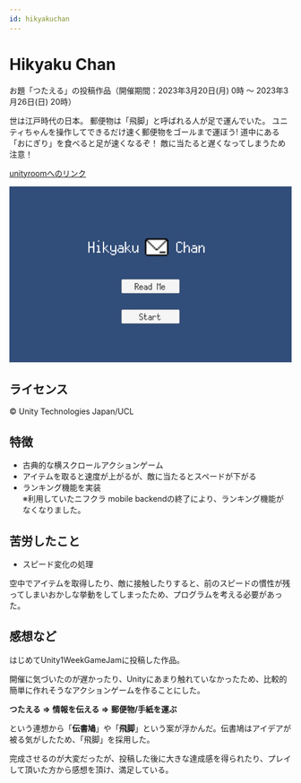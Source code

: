 ```yaml
---
id: hikyakuchan
---
```


# Hikyaku Chan
お題「つたえる」の投稿作品（開催期間：2023年3月20日(月) 0時 〜 2023年3月26日(日) 20時）

世は江戸時代の日本。
郵便物は「飛脚」と呼ばれる人が足で運んでいた。
ユニティちゃんを操作してできるだけ速く郵便物をゴールまで運ぼう!
道中にある「おにぎり」を食べると足が速くなるぞ！
敵に当たると遅くなってしまうため注意！

[unityroomへのリンク](https://unityroom.com/games/hikyakuchan)

![Hikyaku_Chan](../static/img/HikyakuChan.png)

## ライセンス
© Unity Technologies Japan/UCL

## 特徴
- 古典的な横スクロールアクションゲーム
- アイテムを取ると速度が上がるが、敵に当たるとスペードが下がる
- ランキング機能を実装  
※利用していたニフクラ mobile backendの終了により、ランキング機能がなくなりました。

## 苦労したこと
- スピード変化の処理

空中でアイテムを取得したり、敵に接触したりすると、前のスピードの慣性が残ってしまいおかしな挙動をしてしまったため、プログラムを考える必要があった。

## 感想など
はじめてUnity1WeekGameJamに投稿した作品。

開催に気づいたのが遅かったり、Unityにあまり触れていなかったため、比較的簡単に作れそうなアクションゲームを作ることにした。

**つたえる** **⇒** **情報を伝える** **⇒** **郵便物/手紙を運ぶ**

という連想から「**伝書鳩**」や「**飛脚**」という案が浮かんだ。伝書鳩はアイデアが被る気がしたため、「飛脚」を採用した。


完成させるのが大変だったが、投稿した後に大きな達成感を得られたり、プレイして頂いた方から感想を頂け、満足している。